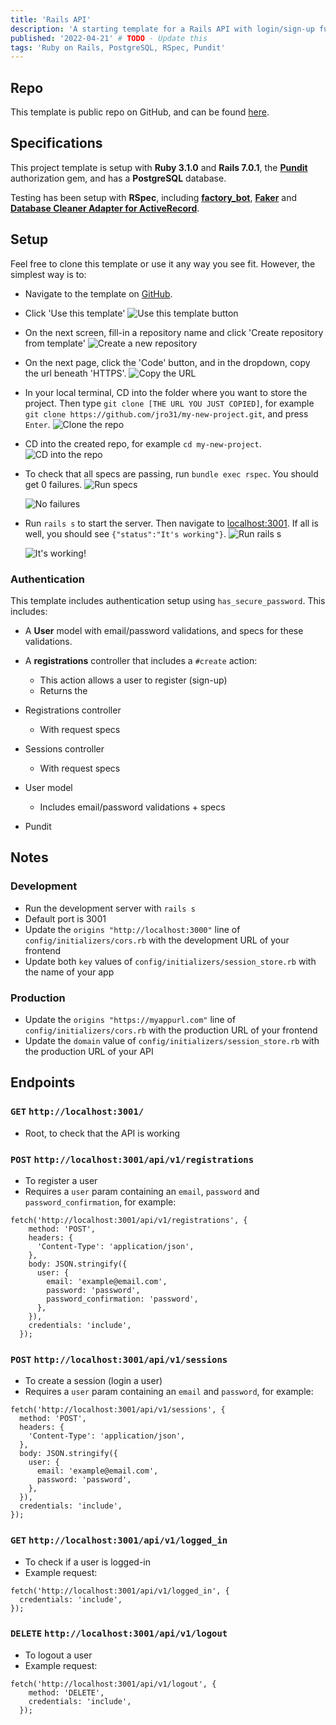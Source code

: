 ```yaml
---
title: 'Rails API'
description: 'A starting template for a Rails API with login/sign-up functionality, PostgreSQL, RSpec and Pundit.'
published: '2022-04-21' # TODO - Update this
tags: 'Ruby on Rails, PostgreSQL, RSpec, Pundit'
---
```


## Repo

This template is public repo on GitHub, and can be found [here](https://github.com/jro31/rails-api-template).

## Specifications

This project template is setup with **Ruby 3.1.0** and **Rails 7.0.1**, the **[Pundit](https://github.com/varvet/pundit)** authorization gem, and has a **PostgreSQL** database.

Testing has been setup with **RSpec**, including **[factory_bot](https://github.com/thoughtbot/factory_bot/blob/main/GETTING_STARTED.md)**, **[Faker](https://github.com/faker-ruby/faker)** and **[Database Cleaner Adapter for ActiveRecord](https://github.com/DatabaseCleaner/database_cleaner-active_record)**.

## Setup

Feel free to clone this template or use it any way you see fit. However, the simplest way is to:

- Navigate to the template on [GitHub](https://github.com/jro31/rails-api-template).
- Click 'Use this template'
  ![Use this template button](/images/templates/rails-api/use-this-template.png)

- On the next screen, fill-in a repository name and click 'Create repository from template'
  ![Create a new repository](/images/templates/rails-api/create-new-repo.png)

- On the next page, click the 'Code' button, and in the dropdown, copy the url beneath 'HTTPS'.
  ![Copy the URL](/images/templates/rails-api/clone-url.png)

- In your local terminal, CD into the folder where you want to store the project. Then type `git clone [THE URL YOU JUST COPIED]`, for example `git clone https://github.com/jro31/my-new-project.git`, and press `Enter`.
  ![Clone the repo](/images/templates/rails-api/git-clone.png)

- CD into the created repo, for example `cd my-new-project`.
  ![CD into the repo](/images/templates/rails-api/cd-into-repo.png)

- To check that all specs are passing, run `bundle exec rspec`. You should get 0 failures.
  ![Run specs](/images/templates/rails-api/bundle-exec-rspec.png)

  ![No failures](/images/templates/rails-api/no-failures.png)

- Run `rails s` to start the server. Then navigate to [localhost:3001](http://localhost:3001/). If all is well, you should see `{"status":"It's working"}`.
  ![Run rails s](/images/templates/rails-api/rails-s.png)

  ![It's working!](/images/templates/rails-api/its-working.png)

### Authentication

This template includes authentication setup using `has_secure_password`. This includes:

- A **User** model with email/password validations, and specs for these validations.
- A **registrations** controller that includes a `#create` action:

  - This action allows a user to register (sign-up)
  - Returns the

- Registrations controller
  - With request specs
- Sessions controller
  - With request specs
- User model
  - Includes email/password validations + specs
- Pundit

## Notes

### Development

- Run the development server with `rails s`
- Default port is 3001
- Update the `origins "http://localhost:3000"` line of `config/initializers/cors.rb` with the development URL of your frontend
- Update both `key` values of `config/initializers/session_store.rb` with the name of your app

### Production

- Update the `origins "https://myappurl.com"` line of `config/initializers/cors.rb` with the production URL of your frontend
- Update the `domain` value of `config/initializers/session_store.rb` with the production URL of your API

## Endpoints

### `GET` `http://localhost:3001/`

- Root, to check that the API is working

### `POST` `http://localhost:3001/api/v1/registrations`

- To register a user
- Requires a `user` param containing an `email`, `password` and `password_confirmation`, for example:

```
fetch('http://localhost:3001/api/v1/registrations', {
    method: 'POST',
    headers: {
      'Content-Type': 'application/json',
    },
    body: JSON.stringify({
      user: {
        email: 'example@email.com',
        password: 'password',
        password_confirmation: 'password',
      },
    }),
    credentials: 'include',
  });
```

### `POST` `http://localhost:3001/api/v1/sessions`

- To create a session (login a user)
- Requires a `user` param containing an `email` and `password`, for example:

```
fetch('http://localhost:3001/api/v1/sessions', {
  method: 'POST',
  headers: {
    'Content-Type': 'application/json',
  },
  body: JSON.stringify({
    user: {
      email: 'example@email.com',
      password: 'password',
    },
  }),
  credentials: 'include',
});
```

### `GET` `http://localhost:3001/api/v1/logged_in`

- To check if a user is logged-in
- Example request:

```
fetch('http://localhost:3001/api/v1/logged_in', {
  credentials: 'include',
});
```

### `DELETE` `http://localhost:3001/api/v1/logout`

- To logout a user
- Example request:

```
fetch('http://localhost:3001/api/v1/logout', {
    method: 'DELETE',
    credentials: 'include',
  });
```
